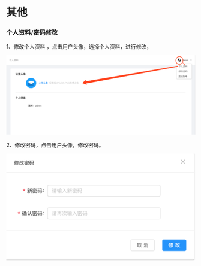 # 其他

### 个人资料/密码修改

1、修改个人资料 ，点击用户头像，选择个人资料，进行修改，

![](./images/other_zhang_1.png)

2、修改密码，点击用户头像，修改密码。

![](./images/other_zhang_2.png)